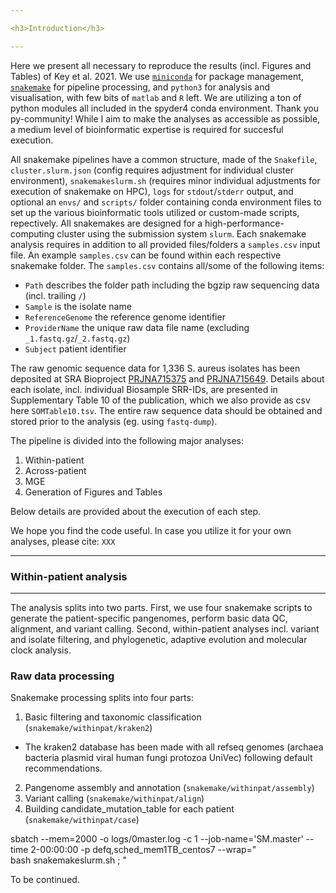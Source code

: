 ```yaml
---

<h3>Introduction</h3>  

---  
```


Here we present all necessary to reproduce the results (incl. Figures and Tables) of Key et al. 2021. We use [`miniconda`](https://conda.io/en/latest/miniconda.html) for package management, [`snakemake`](https://snakemake.readthedocs.io/en/stable/) for pipeline processing, and `python3` for analysis and visualisation, with few bits of `matlab` and `R` left. We are utilizing a ton of python modules all included in the spyder4 conda environment. Thank you py-community! While I aim to make the analyses as accessible as possible, a medium level of bioinformatic expertise is required for succesful execution.

All snakemake pipelines have a common structure, made of the `Snakefile`, `cluster.slurm.json` (config requires adjustment for individual cluster environment), `snakemakeslurm.sh` (requires minor individual adjustments for execution of snakemake on HPC), `logs` for `stdout`/`stderr` output, and optional an `envs/` and `scripts/` folder containing conda environment files to set up the various bioinformatic tools utilized or custom-made scripts, repectively. All snakemakes are designed for a high-performance-computing cluster using the submission system `slurm`. Each snakemake analysis requires in addition to all provided files/folders a `samples.csv` input file. An example `samples.csv` can be found within each respective snakemake folder. The `samples.csv` contains all/some of the following items: 
- `Path` describes the folder path including the bgzip raw sequencing data (incl. trailing `/`)
- `Sample` is the isolate name
- `ReferenceGenome` the reference genome identifier
- `ProviderName` the unique raw data file name (excluding `_1.fastq.gz`/`_2.fastq.gz`)
- `Subject` patient identifier

The raw genomic sequence data for 1,336 S. aureus isolates has been deposited at SRA Bioproject [PRJNA715375](https://www.ncbi.nlm.nih.gov/bioproject/PRJNA715375/) and [PRJNA715649](https://www.ncbi.nlm.nih.gov/bioproject/PRJNA715649/). Details about each isolate, incl. individual Biosample SRR-IDs, are presented in Supplementary Table 10 of the publication, which we also provide as csv here `SOMTable10.tsv`. The entire raw sequence data should be obtained and stored prior to the analysis (eg.  using `fastq-dump`).

The pipeline is divided into the following major analyses:
1. Within-patient
2. Across-patient
3. MGE
4. Generation of Figures and Tables

Below details are provided about the execution of each step.

We hope you find the code useful. In case you utilize it for your own analyses, please cite: `XXX`

---

<h3>Within-patient analysis</h3>  

---

The analysis splits into two parts. First, we use four snakemake scripts to generate the patient-specific pangenomes, perform basic data QC, alignment, and variant calling. Second, within-patient analyses incl. variant and isolate filtering, and phylogenetic, adaptive evolution and molecular clock analysis.

<h3>Raw data processing</h3>  

Snakemake processing splits into four parts:
1. Basic filtering and taxonomic classification (`snakemake/withinpat/kraken2`) 
 - The kraken2 database has been made with all refseq genomes (archaea bacteria plasmid viral human fungi protozoa UniVec) following default recommendations.
2. Pangenome assembly and annotation (`snakemake/withinpat/assembly`)
3. Variant calling (`snakemake/withinpat/align`)
4. Building candidate_mutation_table for each patient (`snakemake/withinpat/case`)

 sbatch --mem=2000 -o logs/0master.log -c 1 --job-name='SM.master' --time 2-00:00:00 -p defq,sched_mem1TB_centos7 --wrap="\
 bash snakemakeslurm.sh ; "





To be continued.



